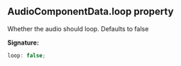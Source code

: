 
## AudioComponentData.loop property

Whether the audio should loop. Defaults to false

**Signature:**

```typescript
loop: false;
```
